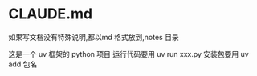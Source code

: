 # CLAUDE.md

如果写文档没有特殊说明,都以md 格式放到,notes 目录

这是一个 uv 框架的 python 项目
运行代码要用  uv run xxx.py
安装包要用 uv add 包名




